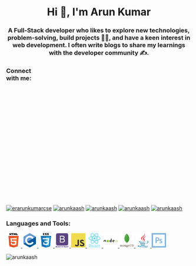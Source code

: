 <h1 align="center">Hi 👋, I'm Arun Kumar</h1>
<h3 align="center">A Full-Stack developer who likes to explore new technologies, problem-solving, build projects 👩‍💻, and have a keen interest in web development. I often write blogs to share my learnings with the developer community ✍️.</h3>
<img align="right" alt="Coding" width="400" height="380" style= "border-radius:50%" src="https://i.ibb.co/L1rqGXN/Code-typing-1.gif" >

<h3 align="left">Connect with me:</h3>
<p align="left">
<a href="https://linkedin.com/in/erarunkumarcse" target="blank"><img align="center" src="https://raw.githubusercontent.com/rahuldkjain/github-profile-readme-generator/master/src/images/icons/Social/linked-in-alt.svg" alt="erarunkumarcse" height="30" width="40" /></a>
<a href="https://twitter.com/arunkaash" target="blank"><img align="center" src="https://raw.githubusercontent.com/rahuldkjain/github-profile-readme-generator/master/src/images/icons/Social/twitter.svg" alt="arunkaash" height="30" width="40" /></a>
<a href="https://codesandbox.com/arunkaash" target="blank"><img align="center" src="https://cdn.jsdelivr.net/npm/simple-icons@3.0.1/icons/codesandbox.svg" alt="arunkaash" height="30" width="40" /></a>
<a href="https://codepen.io/arunkaash" target="blank"><img align="center" src="https://raw.githubusercontent.com/rahuldkjain/github-profile-readme-generator/master/src/images/icons/Social/codepen.svg" alt="arunkaash" height="30" width="40" /></a>
<a href="https://instagram.com/arunkaash" target="blank"><img align="center" src="https://raw.githubusercontent.com/rahuldkjain/github-profile-readme-generator/master/src/images/icons/Social/instagram.svg" alt="arunkaash" height="30" width="40" /></a>
</p>

<h3 align="left">Languages and Tools:</h3>
<p align="left"> 
<a href="https://www.w3.org/html/" target="_blank"> <img src="https://raw.githubusercontent.com/devicons/devicon/master/icons/html5/html5-original-wordmark.svg" alt="html5" width="40" height="40"/> </a>
<a href="https://www.cprogramming.com/" target="_blank"> <img src="https://raw.githubusercontent.com/devicons/devicon/master/icons/c/c-original.svg" alt="c" width="40" height="40"/> </a> <a href="https://www.w3schools.com/css/" target="_blank"> <img src="https://raw.githubusercontent.com/devicons/devicon/master/icons/css3/css3-original-wordmark.svg" alt="css3" width="40" height="40"/> </a>
<a href="https://getbootstrap.com" target="_blank"> <img src="https://raw.githubusercontent.com/devicons/devicon/master/icons/bootstrap/bootstrap-plain-wordmark.svg" alt="bootstrap" width="40" height="40"/> </a>
<a href="https://developer.mozilla.org/en-US/docs/Web/JavaScript" target="_blank"> <img src="https://raw.githubusercontent.com/devicons/devicon/master/icons/javascript/javascript-original.svg" alt="javascript" width="40" height="40"/> </a>
<a href="https://reactjs.org/" target="_blank"> <img src="https://raw.githubusercontent.com/devicons/devicon/master/icons/react/react-original-wordmark.svg" alt="react" width="40" height="40"/> </a>
<a href="https://nodejs.org" target="_blank"> <img src="https://raw.githubusercontent.com/devicons/devicon/master/icons/nodejs/nodejs-original-wordmark.svg" alt="nodejs" width="40" height="40"/> </a> 
<a href="https://www.mongodb.com/" target="_blank"> <img src="https://raw.githubusercontent.com/devicons/devicon/master/icons/mongodb/mongodb-original-wordmark.svg" alt="mongodb" width="40" height="40"/> </a>
<a href="https://www.java.com" target="_blank"> <img src="https://raw.githubusercontent.com/devicons/devicon/master/icons/java/java-original.svg" alt="java" width="40" height="40"/> </a>
<a href="https://www.photoshop.com/en" target="_blank"> <img src="https://raw.githubusercontent.com/devicons/devicon/master/icons/photoshop/photoshop-line.svg" alt="photoshop" width="40" height="40"/> </a> 
</p>


<p><img align="left"  src="https://github-readme-stats.vercel.app/api/top-langs?username=arunkaash&show_icons=true&locale=en&layout=compact" alt="arunkaash" /></p>


